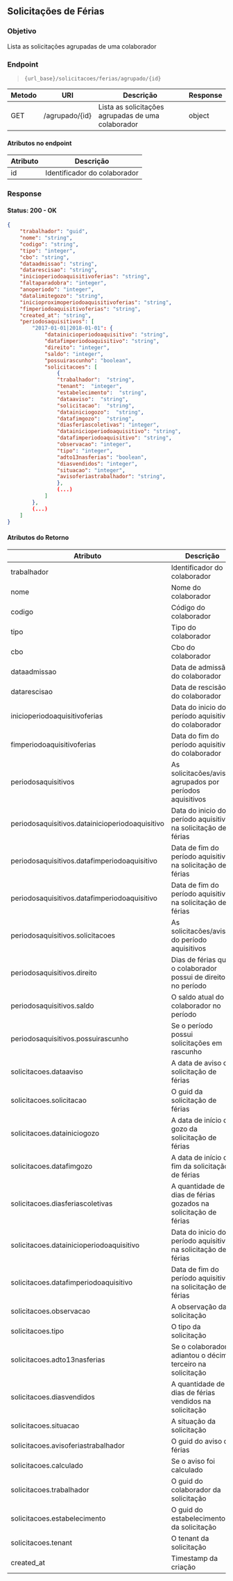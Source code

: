 ## Solicitações de Férias

### Objetivo

Lista as solicitações agrupadas de uma colaborador

### Endpoint

> `{url_base}/solicitacoes/ferias/agrupado/{id}`

| Metodo  | URI               | Descrição                                                               | Response      |
|---------|-------------------|-------------------------------------------------------------------------|---------------|
| GET     | /agrupado/{id}    | Lista as solicitações agrupadas de uma colaborador                      | object       |


#### Atributos no endpoint

| Atributo                                           | Descrição                                                              |
|----------------------------------------------------|------------------------------------------------------------------------|
| id                                                 | Identificador do colaborador                                           |

### Response
#### Status: 200 - OK
```json
{
    "trabalhador": "guid",
    "nome": "string",
    "codigo": "string",
    "tipo": "integer",
    "cbo": "string",
    "dataadmissao": "string",
    "datarescisao": "string",
    "inicioperiodoaquisitivoferias": "string",
    "faltaparadobra": "integer",
    "anoperiodo": "integer",
    "datalimitegozo": "string",
    "inicioproximoperiodoaquisitivoferias": "string",
    "fimperiodoaquisitivoferias": "string",
    "created_at": "string",
    "periodosaquisitivos": [
        "2017-01-01|2018-01-01": {
            "datainicioperiodoaquisitivo": "string",
            "datafimperiodoaquisitivo": "string",
            "direito": "integer",
            "saldo": "integer",
            "possuirascunho": "boolean",
            "solicitacoes": [
                {
                "trabalhador":  "string",
                "tenant":  "integer",
                "estabelecimento":  "string",
                "dataaviso":  "string",
                "solicitacao":  "string",
                "datainiciogozo":  "string",
                "datafimgozo":  "string",
                "diasferiascoletivas": "integer",
                "datainicioperiodoaquisitivo": "string",
                "datafimperiodoaquisitivo": "string",
                "observacao": "integer",
                "tipo": "integer",
                "adto13nasferias": "boolean",
                "diasvendidos": "integer",
                "situacao": "integer",
                "avisoferiastrabalhador": "string",
                },
                (...)
            ]
        },
        (...)
    ]
}

```



#### Atributos do Retorno
| Atributo                                           | Descrição                                                              |
|----------------------------------------------------|------------------------------------------------------------------------|
| trabalhador                                        | Identificador do colaborador                                           |
| nome                                               | Nome do colaborador                                                    |
| codigo                                             | Código do colaborador                                                  |
| tipo                                               | Tipo do colaborador                                                    |
| cbo                                                | Cbo do colaborador                                                     |
| dataadmissao                                       | Data de admissão do colaborador                                        |
| datarescisao                                       | Data de rescisão do colaborador                                        |
| inicioperiodoaquisitivoferias                      | Data do inicio do período aquisitivo do colaborador                    |
| fimperiodoaquisitivoferias                         | Data do fim do período aquisitivo do colaborador                       |
| periodosaquisitivos                                | As solicitacões/avisos agrupados por períodos aquisitivos              |
| periodosaquisitivos.datainicioperiodoaquisitivo    | Data do inicio do período aquisitivo na solicitação de férias          |
| periodosaquisitivos.datafimperiodoaquisitivo       | Data de fim do período aquisitivo na solicitação de férias             |
| periodosaquisitivos.datafimperiodoaquisitivo       | Data de fim do período aquisitivo na solicitação de férias             |
| periodosaquisitivos.solicitacoes                   | As solicitacões/avisos do período aquisitivos                          |
| periodosaquisitivos.direito                        | Dias de férias que o colaborador possui de direito no período          | 
| periodosaquisitivos.saldo                          | O saldo atual do colaborador no período                                |    
| periodosaquisitivos.possuirascunho                 | Se o período possui solicitações em rascunho                           |     
| solicitacoes.dataaviso                             | A data de aviso da solicitação de férias                               |
| solicitacoes.solicitacao                           | O guid da solicitação de férias                                        |
| solicitacoes.datainiciogozo                        | A data de início de gozo da solicitação de férias                      |
| solicitacoes.datafimgozo                           | A data de início de fim da solicitação de férias                       |
| solicitacoes.diasferiascoletivas                   | A quantidade de dias de férias gozados na solicitação de férias        |
| solicitacoes.datainicioperiodoaquisitivo           | Data do inicio do período aquisitivo na solicitação de férias          |
| solicitacoes.datafimperiodoaquisitivo              | Data de fim do período aquisitivo na solicitação de férias             |
| solicitacoes.observacao                            | A observação da solicitação                                            |
| solicitacoes.tipo                                  | O tipo da solicitação                                                  |
| solicitacoes.adto13nasferias                       | Se o colaborador adiantou o décimo terceiro na solicitação             |
| solicitacoes.diasvendidos                          | A quantidade de dias de férias vendidos na solicitação                 |
| solicitacoes.situacao                              | A situação da solicitação                                              |
| solicitacoes.avisoferiastrabalhador                | O guid do aviso de férias                                              |
| solicitacoes.calculado                             | Se o aviso foi calculado                                               |
| solicitacoes.trabalhador                           | O guid do colaborador da solicitação                                   |
| solicitacoes.estabelecimento                       | O guid do estabelecimento da solicitação                               |
| solicitacoes.tenant                                | O tenant da solicitação                                                |
| created_at                                         | Timestamp da criação                                                   |

